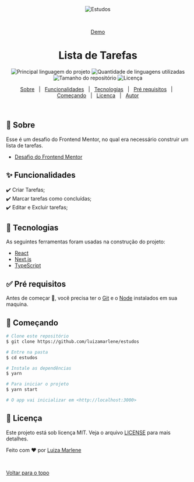 <div align="center" id="top"> 
  <img src="./.github/app.gif" alt="Estudos" />

  &#xa0;

  <a href="to-do-list-weld-one-58.vercel.app">Demo</a>
</div>

<h1 align="center">Lista de Tarefas</h1>

<p align="center">
  <img alt="Principal linguagem do projeto" src="https://img.shields.io/github/languages/top/luizamarlene/estudos?color=56BEB8">

  <img alt="Quantidade de linguagens utilizadas" src="https://img.shields.io/github/languages/count/luizamarlene/estudos?color=56BEB8">

  <img alt="Tamanho do repositório" src="https://img.shields.io/github/repo-size/luizamarlene/estudos?color=56BEB8">

  <img alt="Licença" src="https://img.shields.io/github/license/luizamarlene/estudos?color=56BEB8">

  <!-- <img alt="Github issues" src="https://img.shields.io/github/issues/luizamarlene/estudos?color=56BEB8" /> -->

  <!-- <img alt="Github forks" src="https://img.shields.io/github/forks/luizamarlene/estudos?color=56BEB8" /> -->

  <!-- <img alt="Github stars" src="https://img.shields.io/github/stars/luizamarlene/estudos?color=56BEB8" /> -->
</p>

<!-- Status -->

<!-- <h4 align="center"> 
	🚧  Estudos 🚀 Em construção...  🚧
</h4> 

<hr> -->

<p align="center">
  <a href="#dart-sobre">Sobre</a> &#xa0; | &#xa0; 
  <a href="#sparkles-funcionalidades">Funcionalidades</a> &#xa0; | &#xa0;
  <a href="#rocket-tecnologias">Tecnologias</a> &#xa0; | &#xa0;
  <a href="#white_check_mark-pré-requisitos">Pré requisitos</a> &#xa0; | &#xa0;
  <a href="#checkered_flag-começando">Começando</a> &#xa0; | &#xa0;
  <a href="#memo-licença">Licença</a> &#xa0; | &#xa0;
  <a href="https://github.com/luizamarlene" target="_blank">Autor</a>
</p>

<br>

## :dart: Sobre ##

Esse é um desafio do Frontend Mentor, no qual era necessário construir um lista de tarefas.

- [Desafio do Frontend Mentor](https://www.frontendmentor.io/challenges/todo-app-Su1_KokOW)


## :sparkles: Funcionalidades ##

:heavy_check_mark: Criar Tarefas;\
:heavy_check_mark: Marcar tarefas como concluídas;\
:heavy_check_mark: Editar e Excluir tarefas;

## :rocket: Tecnologias ##

As seguintes ferramentas foram usadas na construção do projeto:

- [React](https://pt-br.reactjs.org/)
- [Next.js](https://nextjs.org/)
- [TypeScript](https://www.typescriptlang.org/)

## :white_check_mark: Pré requisitos ##

Antes de começar :checkered_flag:, você precisa ter o [Git](https://git-scm.com) e o [Node](https://nodejs.org/en/) instalados em sua maquina.

## :checkered_flag: Começando ##

```bash
# Clone este repositório
$ git clone https://github.com/luizamarlene/estudos

# Entre na pasta
$ cd estudos

# Instale as dependências
$ yarn

# Para iniciar o projeto
$ yarn start

# O app vai inicializar em <http://localhost:3000>
```

## :memo: Licença ##

Este projeto está sob licença MIT. Veja o arquivo [LICENSE](LICENSE.md) para mais detalhes.


Feito com :heart: por <a href="https://github.com/luizamarlene" target="_blank">Luiza Marlene</a>

&#xa0;

<a href="#top">Voltar para o topo</a>
